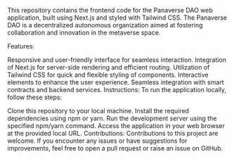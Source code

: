 This repository contains the frontend code for the Panaverse DAO web application, built using Next.js and styled with Tailwind CSS. The Panaverse DAO is a decentralized autonomous organization aimed at fostering collaboration and innovation in the metaverse space.

Features:

Responsive and user-friendly interface for seamless interaction.
Integration of Next.js for server-side rendering and efficient routing.
Utilization of Tailwind CSS for quick and flexible styling of components.
Interactive elements to enhance the user experience.
Seamless integration with smart contracts and backend services.
Instructions:
To run the application locally, follow these steps:

Clone this repository to your local machine.
Install the required dependencies using npm or yarn.
Run the development server using the specified npm/yarn command.
Access the application in your web browser at the provided local URL.
Contributions:
Contributions to this project are welcome. If you encounter any issues or have suggestions for improvements, feel free to open a pull request or raise an issue on GitHub.
